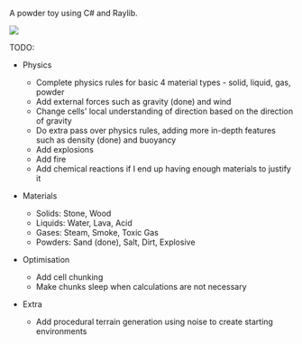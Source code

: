 A powder toy using C# and Raylib.

![](Media/sand.gif)

TODO:

- Physics
  - Complete physics rules for basic 4 material types - solid, liquid, gas, powder
  - Add external forces such as gravity (done) and wind
  - Change cells' local understanding of direction based on the direction of gravity
  - Do extra pass over physics rules, adding more in-depth features such as density (done) and buoyancy
  - Add explosions
  - Add fire
  - Add chemical reactions if I end up having enough materials to justify it

- Materials
  - Solids: Stone, Wood
  - Liquids: Water, Lava, Acid
  - Gases: Steam, Smoke, Toxic Gas
  - Powders: Sand (done), Salt, Dirt, Explosive

- Optimisation
  - Add cell chunking
  - Make chunks sleep when calculations are not necessary

- Extra
  - Add procedural terrain generation using noise to create starting environments
